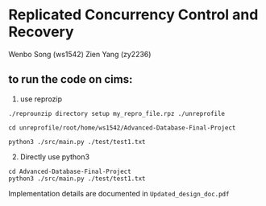 # Replicated Concurrency Control and Recovery
Wenbo Song (ws1542) Zien Yang (zy2236)

## to run the code on cims:
1. use reprozip
```
./reprounzip directory setup my_repro_file.rpz ./unreprofile

cd unreprofile/root/home/ws1542/Advanced-Database-Final-Project

python3 ./src/main.py ./test/test1.txt
```
2. Directly use python3
```
cd Advanced-Database-Final-Project
python3 ./src/main.py ./test/test1.txt
```

Implementation details are documented in `Updated_design_doc.pdf`